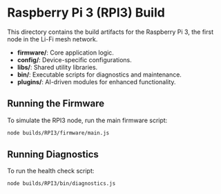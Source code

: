 # Raspberry Pi 3 (RPI3) Build

This directory contains the build artifacts for the Raspberry Pi 3, the first node in the Li-Fi mesh network.

- **firmware/**: Core application logic.
- **config/**: Device-specific configurations.
- **libs/**: Shared utility libraries.
- **bin/**: Executable scripts for diagnostics and maintenance.
- **plugins/**: AI-driven modules for enhanced functionality.

## Running the Firmware

To simulate the RPI3 node, run the main firmware script:

```sh
node builds/RPI3/firmware/main.js
```

## Running Diagnostics

To run the health check script:

```sh
node builds/RPI3/bin/diagnostics.js
```
